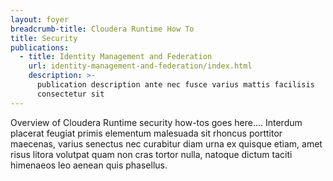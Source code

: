 ```yaml
---
layout: foyer
breadcrumb-title: Cloudera Runtime How To
title: Security
publications:
  - title: Identity Management and Federation
    url: identity-management-and-federation/index.html
    description: >-
      publication description ante nec fusce varius mattis facilisis
      consectetur sit
---
```

Overview of Cloudera Runtime security how-tos goes here.... Interdum
placerat feugiat primis elementum malesuada sit rhoncus porttitor
maecenas, varius senectus nec curabitur diam urna ex quisque etiam, amet
risus litora volutpat quam non cras tortor nulla, natoque dictum taciti
himenaeos leo aenean quis phasellus.
